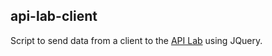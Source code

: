 ## api-lab-client
Script to send data from a client to the [API Lab](https://l086.herokuapp.com) using JQuery.
